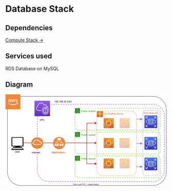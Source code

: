 # Database Stack

## Dependencies

[Compute Stack →](../compute/)

## Services used

RDS Database on MySQL

## Diagram

![Database Stack Diagram](database.svg)
